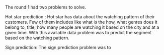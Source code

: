 The round 1 had two problems to solve.

Hot star prediction :  Hot star has data about the watching pattern of their customers. Few of them includes like what is the how, what genres does it belong to, title, how many people are watching it based on the city and at a given time. With this available data problem was to predict the segment based on the watching pattern. 

Sign prediction: The sign prediction problem was to 
